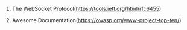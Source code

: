 1. The WebSocket Protocol(https://tools.ietf.org/html/rfc6455)

2. Awesome Documentation(https://owasp.org/www-project-top-ten/)

